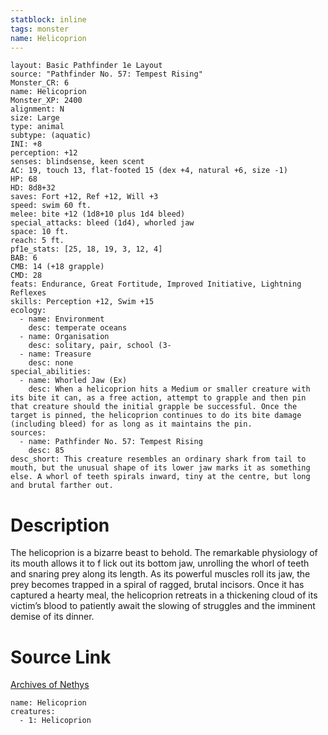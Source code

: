```yaml
---
statblock: inline
tags: monster
name: Helicoprion
---
```

```statblock
layout: Basic Pathfinder 1e Layout
source: "Pathfinder No. 57: Tempest Rising"
Monster_CR: 6
name: Helicoprion
Monster_XP: 2400
alignment: N
size: Large
type: animal
subtype: (aquatic)
INI: +8
perception: +12
senses: blindsense, keen scent
AC: 19, touch 13, flat-footed 15 (dex +4, natural +6, size -1)
HP: 68
HD: 8d8+32
saves: Fort +12, Ref +12, Will +3
speed: swim 60 ft.
melee: bite +12 (1d8+10 plus 1d4 bleed)
special_attacks: bleed (1d4), whorled jaw
space: 10 ft.
reach: 5 ft.
pf1e_stats: [25, 18, 19, 3, 12, 4]
BAB: 6
CMB: 14 (+18 grapple)
CMD: 28
feats: Endurance, Great Fortitude, Improved Initiative, Lightning Reflexes
skills: Perception +12, Swim +15
ecology:
  - name: Environment
    desc: temperate oceans
  - name: Organisation
    desc: solitary, pair, school (3-
  - name: Treasure
    desc: none
special_abilities:
  - name: Whorled Jaw (Ex)
    desc: When a helicoprion hits a Medium or smaller creature with its bite it can, as a free action, attempt to grapple and then pin that creature should the initial grapple be successful. Once the target is pinned, the helicoprion continues to do its bite damage (including bleed) for as long as it maintains the pin.
sources:
  - name: Pathfinder No. 57: Tempest Rising
    desc: 85
desc_short: This creature resembles an ordinary shark from tail to mouth, but the unusual shape of its lower jaw marks it as something else. A whorl of teeth spirals inward, tiny at the centre, but long and brutal farther out.
```
# Description
The helicoprion is a bizarre beast to behold. The remarkable physiology of its mouth allows it to f lick out its bottom jaw, unrolling the whorl of teeth and snaring prey along its length. As its powerful muscles roll its jaw, the prey becomes trapped in a spiral of ragged, brutal incisors. Once it has captured a hearty meal, the helicoprion retreats in a thickening cloud of its victim’s blood to patiently await the slowing of struggles and the imminent demise of its dinner.
# Source Link
[Archives of Nethys](https://aonprd.com/MonsterDisplay.aspx?ItemName=Helicoprion)
```encounter-table
name: Helicoprion
creatures:
  - 1: Helicoprion
```
